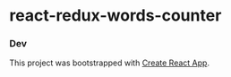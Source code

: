 # react-redux-words-counter


### Dev
This project was bootstrapped with [Create React App](https://github.com/facebook/create-react-app).
